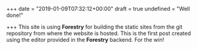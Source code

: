 +++
date = "2019-01-09T07:32:12+00:00"
draft = true
undefined = "Well done!"

+++
This site is using **Forestry** for building the static sites from the git repository from where the website is hosted. This is the first post created using the editor provided in the **Forestry** backend. For the win! 
